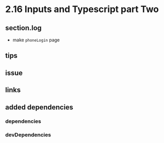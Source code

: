 # 2.16 Inputs and Typescript part Two

## section.log

- make `phoneLogin` page

## tips

## issue

## links

## added dependencies

### dependencies

### devDependencies
